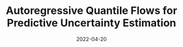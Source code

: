 ---
title: "Autoregressive Quantile Flows for Predictive Uncertainty Estimation "
collection: publications
category: conferences
permalink: /publication/2022-aqf
excerpt: 'Numerous applications of machine learning involve representing probability distributions over high-dimensional data. We propose autoregressive quantile flows, a flexible class of normalizing flow models trained using a novel objective based on proper scoring rules. Our objective does not require calculating computationally expensive determinants of Jacobians during training and supports new types of neural architectures, such as neural autoregressive flows from which it is easy to sample.
We leverage these models in quantile flow regression, an approach that parameterizes predictive conditional distributions with flows, resulting in improved probabilistic predictions on tasks such as time series forecasting and object detection. Our novel objective functions and neural flow parameterizations also yield improvements on popular generation and density estimation tasks, and represent a step beyond maximum likelihood learning of flows.'
date: 2022-04-20
authors: "Phillip Si, Allan Bishop, Volodymyr Kuleshov"
status: "Spotlight, "
venue: 'International Conference on Learning Presentations'
paperurl: 'https://iclr.cc/virtual/2022/spotlight/6672'
---